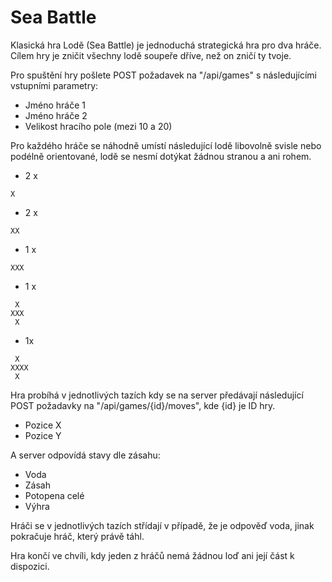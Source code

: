 # Sea Battle
Klasická hra Lodě (Sea Battle) je jednoduchá strategická hra pro dva hráče. Cílem hry je zničit všechny lodě soupeře dříve, než on zničí ty tvoje.

Pro spuštění hry pošlete POST požadavek na "/api/games" s následujícími vstupními parametry:
- Jméno hráče 1
- Jméno hráče 2
- Velikost hracího pole (mezi 10 a 20)

Pro každého hráče se náhodně umístí následující lodě libovolně svisle nebo podélně orientované, lodě se nesmí dotýkat žádnou stranou a ani rohem.
- 2 x
```
X
```
- 2 x
```
XX
```
- 1 x
```
XXX
```
- 1 x
```
 X
XXX
 X
```
- 1x
```
 X
XXXX
 X
```
   
Hra probíhá v jednotlivých tazích kdy se na server předávají následující POST požadavky na "/api/games/{id}/moves", kde {id} je ID hry.

- Pozice X
- Pozice Y

A server odpovídá stavy dle zásahu:

- Voda
- Zásah
- Potopena celé
- Výhra

Hráči se v jednotlivých tazích střídají v případě, že je odpověď voda, jinak pokračuje hráč, který právě táhl.

Hra končí ve chvíli, kdy jeden z hráčů nemá žádnou loď ani její část k dispozici.
